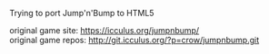 Trying to port Jump'n'Bump to HTML5

original game site:  <https://icculus.org/jumpnbump/>  
original game repos: <http://git.icculus.org/?p=crow/jumpnbump.git>

